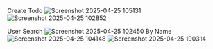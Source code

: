 Create Todo
![Screenshot 2025-04-25 105131](https://github.com/user-attachments/assets/0a0f911e-3517-4e9f-bd71-74d95aa981cd)
![Screenshot 2025-04-25 102852](https://github.com/user-attachments/assets/b5bd8c11-9406-49f5-b408-3332390c0ff1)

User Search
![Screenshot 2025-04-25 102450](https://github.com/user-attachments/assets/7639124a-db69-4256-a968-2b3808670843)
By Name
![Screenshot 2025-04-25 104148](https://github.com/user-attachments/assets/6f8a9374-274d-467f-bd6a-3ed8e3ac6caf)
![Screenshot 2025-04-25 190314](https://github.com/user-attachments/assets/54884a3a-f128-4ebb-8ea0-a88c4c7d5987)
